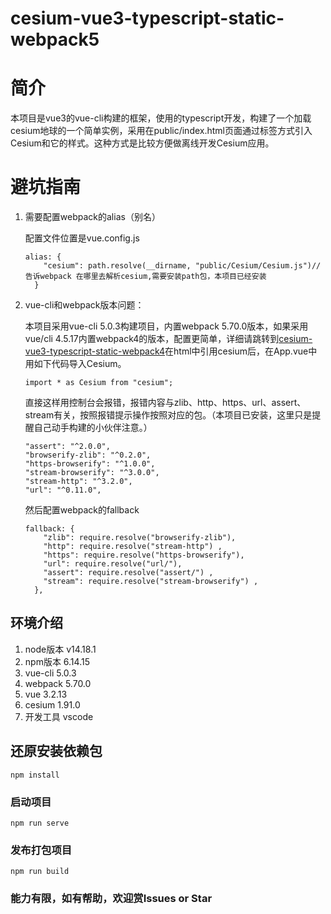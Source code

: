 # cesium-vue3-typescript-static-webpack5

# 简介
本项目是vue3的vue-cli构建的框架，使用的typescript开发，构建了一个加载cesium地球的一个简单实例，采用在public/index.html页面通过标签方式引入Cesium和它的样式。这种方式是比较方便做离线开发Cesium应用。
# 避坑指南
1. 需要配置webpack的alias（别名）

    配置文件位置是vue.config.js
    ```
    alias: {
        "cesium": path.resolve(__dirname, "public/Cesium/Cesium.js")// 告诉webpack 在哪里去解析cesium,需要安装path包，本项目已经安装
      }
    ``` 
2. vue-cli和webpack版本问题：
    
    本项目采用vue-cli 5.0.3构建项目，内置webpack 5.70.0版本，如果采用vue/cli 4.5.17内置webpack4的版本，配置更简单，详细请跳转到[cesium-vue3-typescript-static-webpack4](https://github.com/KingHuaBo/cesium-vue3-typescript-static-webpack4)在html中引用cesium后，在App.vue中用如下代码导入Cesium。
    ```
    import * as Cesium from "cesium";
    ```
    直接这样用控制台会报错，报错内容与zlib、http、https、url、assert、stream有关，按照报错提示操作按照对应的包。（本项目已安装，这里只是提醒自己动手构建的小伙伴注意。）
    ```
    "assert": "^2.0.0",
    "browserify-zlib": "^0.2.0",
    "https-browserify": "^1.0.0",
    "stream-browserify": "^3.0.0",
    "stream-http": "^3.2.0",
    "url": "^0.11.0",
    ```
    然后配置webpack的fallback
    ```
    fallback: {
        "zlib": require.resolve("browserify-zlib"),
        "http": require.resolve("stream-http") ,
        "https": require.resolve("https-browserify"),
        "url": require.resolve("url/"),
        "assert": require.resolve("assert/") ,
        "stream": require.resolve("stream-browserify") ,
      },
    ```
    


## 环境介绍
1. node版本 v14.18.1
2. npm版本 6.14.15
3. vue-cli 5.0.3
4. webpack 5.70.0
5. vue 3.2.13
6. cesium 1.91.0
7. 开发工具 vscode

## 还原安装依赖包
```
npm install
```

### 启动项目
```
npm run serve
```

### 发布打包项目
```
npm run build
```

### 能力有限，如有帮助，欢迎赏Issues or Star
